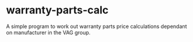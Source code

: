 # warranty-parts-calc
A simple program to work out warranty parts price calculations dependant on manufacturer in the VAG group.
